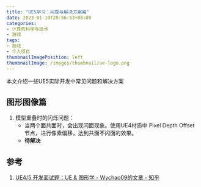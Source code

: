 ```yaml
---
title: "UE5学习：问题与解决方案篇"
date: 2023-01-10T20:56:53+08:00
categories:
- 计算机科学与技术
- 游戏
tags:
- 游戏
- 个人项目
thumbnailImagePosition: left
thumbnailImage: /images/thumbnail/ue-logo.png
---
```

本文介绍一些UE5实际开发中常见问题和解决方案
<!--more-->
## 图形图像篇
1. 模型重叠时的闪烁问题：
    - 当两个面共面时，会出现闪面现象。使用UE4材质中 Pixel Depth Offset 节点，进行像素偏移，达到共面不闪面的效果。
    - **待解决**
    

## 参考
1. [UE4/5 开发面试题：UE & 图形学 - Wychao09的文章 - 知乎](https://zhuanlan.zhihu.com/p/579078025)